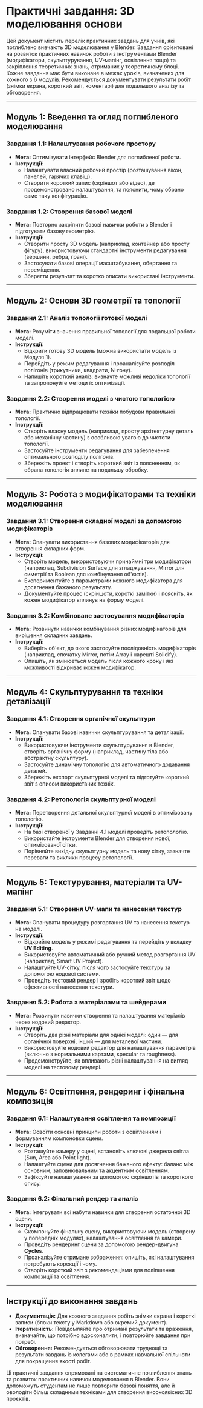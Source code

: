# Практичні завдання: 3D моделювання основи

Цей документ містить перелік практичних завдань для учнів, які поглиблено вивчають 3D моделювання у Blender. Завдання орієнтовані на розвиток практичних навичок роботи з інструментами Blender (модифікатори, скульптурування, UV-мапінг, освітлення тощо) та закріплення теоретичних знань, отриманих у теоретичному блоці. Кожне завдання має бути виконане в межах уроків, визначених для кожного з 6 модулів. Рекомендується документувати результати робіт (знімки екрана, короткий звіт, коментарі) для подальшого аналізу та обговорення.

---

## Модуль 1: Введення та огляд поглибленого моделювання

### Завдання 1.1: Налаштування робочого простору
- **Мета:** Оптимізувати інтерфейс Blender для поглибленої роботи.
- **Інструкції:**
  - Налаштувати власний робочий простір (розташування вікон, панелей, гарячих клавіш).
  - Створити короткий запис (скріншот або відео), де продемонстровано налаштування, та пояснити, чому обрано саме таку конфігурацію.

### Завдання 1.2: Створення базової моделі
- **Мета:** Повторно закріпити базові навички роботи з Blender і підготувати базову геометрію.
- **Інструкції:**
  - Створити просту 3D модель (наприклад, контейнер або просту фігуру), використовуючи стандартні інструменти редагування (вершини, ребра, грані).
  - Застосувати базові операції масштабування, обертання та переміщення.
  - Зберегти результат та коротко описати використані інструменти.

---

## Модуль 2: Основи 3D геометрії та топології

### Завдання 2.1: Аналіз топології готової моделі
- **Мета:** Розуміти значення правильної топології для подальшої роботи моделі.
- **Інструкції:**
  - Відкрити готову 3D модель (можна використати модель із Модуля 1).
  - Перейдіть у режим редагування і проаналізуйте розподіл полігонів (трикутники, квадрати, N-гону).
  - Напишіть короткий аналіз: визначте можливі недоліки топології та запропонуйте методи їх оптимізації.

### Завдання 2.2: Створення моделі з чистою топологією
- **Мета:** Практично відпрацювати техніки побудови правильної топології.
- **Інструкції:**
  - Створіть власну модель (наприклад, просту архітектурну деталь або механічну частину) з особливою увагою до чистоти топології.
  - Застосуйте інструменти редагування для забезпечення оптимального розподілу полігонів.
  - Збережіть проект і створіть короткий звіт із поясненням, як обрана топологія вплине на подальшу обробку.

---

## Модуль 3: Робота з модифікаторами та техніки моделювання

### Завдання 3.1: Створення складної моделі за допомогою модифікаторів
- **Мета:** Опанувати використання базових модифікаторів для створення складних форм.
- **Інструкції:**
  - Створіть модель, використовуючи принаймні три модифікатори (наприклад, Subdivision Surface для згладжування, Mirror для симетрії та Boolean для комбінування об'єктів).
  - Експериментуйте з параметрами кожного модифікатора для досягнення бажаного результату.
  - Документуйте процес (скріншоти, короткі замітки) і поясніть, як кожен модифікатор вплинув на форму моделі.

### Завдання 3.2: Комбіноване застосування модифікаторів
- **Мета:** Розвинути навички комбінування різних модифікаторів для вирішення складних завдань.
- **Інструкції:**
  - Виберіть об'єкт, до якого застосуйте послідовність модифікаторів (наприклад, спочатку Mirror, потім Array і нарешті Solidify).
  - Опишіть, як змінюється модель після кожного кроку і які можливості відкриває кожен модифікатор.

---

## Модуль 4: Скульптурування та техніки деталізації

### Завдання 4.1: Створення органічної скульптури
- **Мета:** Опанувати базові навички скульптурування та деталізації.
- **Інструкції:**
  - Використовуючи інструменти скульптурування в Blender, створіть органічну форму (наприклад, частину тіла або абстрактну скульптуру).
  - Застосуйте динамічну топологію для автоматичного додавання деталей.
  - Збережіть експорт скульптурної моделі та підготуйте короткий звіт з описом використаних технік.

### Завдання 4.2: Ретопологія скульптурної моделі
- **Мета:** Перетворення детальної скульптурної моделі в оптимізовану топологію.
- **Інструкції:**
  - На базі створеної у Завданні 4.1 моделі проведіть ретопологію.
  - Використайте інструменти Blender для створення нової, оптимізованої сітки.
  - Порівняйте вихідну скульптурну модель та нову сітку, зазначте переваги та виклики процесу ретопології.

---

## Модуль 5: Текстурування, матеріали та UV-мапінг

### Завдання 5.1: Створення UV-мапи та нанесення текстур
- **Мета:** Опанувати процедуру розгортання UV та нанесення текстур на моделі.
- **Інструкції:**
  - Відкрийте модель у режимі редагування та перейдіть у вкладку **UV Editing**.
  - Використовуйте автоматичний або ручний метод розгортання UV (наприклад, Smart UV Project).
  - Налаштуйте UV-сітку, після чого застосуйте текстуру за допомогою нодової системи.
  - Проведіть тестовий рендер і зробіть короткий звіт щодо ефективності нанесення текстури.

### Завдання 5.2: Робота з матеріалами та шейдерами
- **Мета:** Розвинути навички створення та налаштування матеріалів через нодовий редактор.
- **Інструкції:**
  - Створіть два різні матеріали для однієї моделі: один — для органічної поверхні, інший — для металевої частини.
  - Використовуйте нодовий редактор для налаштування параметрів (включно з нормальними картами, specular та roughness).
  - Продемонструйте, як впливають різні налаштування на вигляд моделі на тестовому рендері.

---

## Модуль 6: Освітлення, рендеринг і фінальна композиція

### Завдання 6.1: Налаштування освітлення та композиції
- **Мета:** Освоїти основні принципи роботи з освітленням і формуванням компоновки сцени.
- **Інструкції:**
  - Розташуйте камеру у сцені, встановіть ключові джерела світла (Sun, Area або Point light).
  - Налаштуйте сцени для досягнення бажаного ефекту: баланс між основним, заповнювальним та акцентним освітленням.
  - Зафіксуйте налаштування за допомогою скріншотів та короткого опису.
  
### Завдання 6.2: Фінальний рендер та аналіз
- **Мета:** Інтегрувати всі набути навички для створення остаточної 3D сцени.
- **Інструкції:**
  - Скомпонуйте фінальну сцену, використовуючи модель (створену у попередніх модулях), налаштування освітлення та камери.
  - Проведіть рендеринг сцени за допомогою рендер-двигуна **Cycles**.
  - Проаналізуйте отримане зображення: опишіть, які налаштування потребують корекції і чому.
  - Створіть короткий звіт з рекомендаціями для поліпшення композиції та освітлення.

---

## Інструкції до виконання завдань

- **Документація:** Для кожного завдання робіть знімки екрана і короткі записи (блоки тексту у Markdown або окремий документ).
- **Ітеративність:** Повідомляйте про отримані результати та враження, визначайте, що потрібно вдосконалити, і повторюйте завдання при потребі.
- **Обговорення:** Рекомендується обговорювати труднощі та результати завдань із колегами або в рамках навчальної спільноти для покращення якості робіт.

Ці практичні завдання спрямовані на систематичне поглиблення знань та розвиток практичних навичок моделювання в Blender. Вони допоможуть студентам не лише повторити базові поняття, але й оволодіти більш складними техніками для створення високоякісних 3D проєктів.

